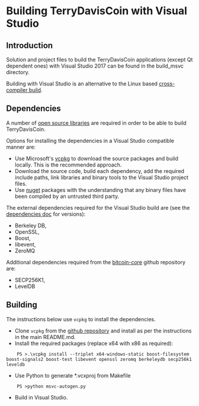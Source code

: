 Building TerryDavisCoin with Visual Studio
========================================

Introduction
---------------------
Solution and project files to build the TerryDavisCoin applications (except Qt dependent ones) with Visual Studio 2017 can be found in the build_msvc directory.

Building with Visual Studio is an alternative to the Linux based [cross-compiler build](https://github.com/acejr1337/TerryDavisCoin/blob/master/doc/build-windows.md).

Dependencies
---------------------
A number of [open source libraries](https://github.com/acejr1337/TerryDavisCoin/blob/master/doc/dependencies.md) are required in order to be able to build TerryDavisCoin.

Options for installing the dependencies in a Visual Studio compatible manner are:

- Use Microsoft's [vcpkg](https://docs.microsoft.com/en-us/cpp/vcpkg) to download the source packages and build locally. This is the recommended approach.
- Download the source code, build each dependency, add the required include paths, link libraries and binary tools to the Visual Studio project files.
- Use [nuget](https://www.nuget.org/) packages with the understanding that any binary files have been compiled by an untrusted third party.

The external dependencies required for the Visual Studio build are (see the [dependencies doc](https://github.com/acejr1337/TerryDavisCoin/blob/master/doc/dependencies.md) for versions):

- Berkeley DB,
- OpenSSL,
- Boost,
- libevent,
- ZeroMQ

Additional dependencies required from the [bitcoin-core](https://github.com/bitcoin-core) github repository are:
- SECP256K1,
- LevelDB

Building
---------------------
The instructions below use `vcpkg` to install the dependencies.

- Clone `vcpkg` from the [github repository](https://github.com/Microsoft/vcpkg) and install as per the instructions in the main README.md.
- Install the required packages (replace x64 with x86 as required):

```
    PS >.\vcpkg install --triplet x64-windows-static boost-filesystem boost-signals2 boost-test libevent openssl zeromq berkeleydb secp256k1 leveldb
```

- Use Python to generate *.vcxproj from Makefile

```
    PS >python msvc-autogen.py
```

- Build in Visual Studio.
